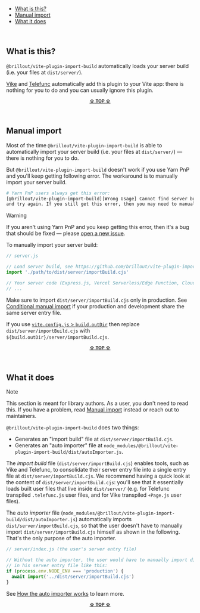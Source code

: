 - [What is this?](#what-is-this)
- [Manual import](#manual-import)
- [What it does](#what-it-does)

&nbsp;


## What is this?

`@brillout/vite-plugin-import-build` automatically loads your server build (i.e. your files at `dist/server/`).

[Vike](https://vike.dev) and [Telefunc](https://telefunc.com) automatically add this plugin to your Vite app: there is nothing for you to do and you can usually ignore this plugin.

<p align="center"><sup><a href="#readme"><b>&#8679;</b> <b>TOP</b> <b>&#8679;</b></a></sup></p><br/>


## Manual import

Most of the time `@brillout/vite-plugin-import-build` is able to automatically import your server build (i.e. your files at `dist/server/`) &mdash; there is nothing for you to do.

But `@brillout/vite-plugin-import-build` doesn't work if you use Yarn PnP and you'll keep getting following error. The workaround is to manually import your server build.

```bash
# Yarn PnP users always get this error:
[@brillout/vite-plugin-import-build][Wrong Usage] Cannot find server build. (Re-)build your app
and try again. If you still get this error, then you may need to manually import the server build.
```

> [!WARNING]
> If you aren't using Yarn PnP and you keep getting this error, then it's a bug that should be fixed &mdash; please [open a new issue](https://github.com/brillout/vite-plugin-import-build/issues/new).

To manually import your server build:

```js
// server.js

// Load server build, see https://github.com/brillout/vite-plugin-import-build#manual-import
import './path/to/dist/server/importBuild.cjs'

// Your server code (Express.js, Vercel Serverless/Edge Function, Cloudflare Worker, ...)
// ...
```

Make sure to import `dist/server/importBuild.cjs` only in production. See [Conditional manual import](https://github.com/brillout/vite-plugin-import-build/issues/6) if your production and development share the same server entry file.

If you use [`vite.config.js` > `build.outDir`](https://vitejs.dev/config/build-options.html#build-outdir) then replace `dist/server/importBuild.cjs` with `${build.outDir}/server/importBuild.cjs`.

<p align="center"><sup><a href="#readme"><b>&#8679;</b> <b>TOP</b> <b>&#8679;</b></a></sup></p><br/>


## What it does

> [!NOTE]
> This section is meant for library authors. As a user, you don't need to read this. If you have a problem, read [Manual import](#Manual-import) instead or reach out to maintainers.

`@brillout/vite-plugin-import-build` does two things:
 - Generates an "import build" file at `dist/server/importBuild.cjs`.
 - Generates an "auto importer" file at `node_modules/@brillout/vite-plugin-import-build/dist/autoImporter.js`.

The *import build* file (`dist/server/importBuild.cjs`) enables tools, such as Vike and Telefunc, to consolidate their server entry file into a single entry file at `dist/server/importBuild.cjs`. We recommend having a quick look at the content of `dist/server/importBuild.cjs`: you'll see that it essentially loads built user files that live inside `dist/server/` (e.g. for Telefunc transpiled `.telefunc.js` user files, and for Vike transpiled `+Page.js` user files).

The *auto importer* file (`node_modules/@brillout/vite-plugin-import-build/dist/autoImporter.js`) automatically imports `dist/server/importBuild.cjs`, so that the user doesn't have to manually import `dist/server/importBuild.cjs` himself as shown in the following. That's the only purpose of the auto importer.

```js
// server/index.js (the user's server entry file)

// Without the auto importer, the user would have to manually import dist/server/importBuild.cjs
// in his server entry file like this:
if (process.env.NODE_ENV === 'production') {
  await import('../dist/server/importBuild.cjs')
}
```

See [How the auto importer works](https://github.com/brillout/vite-plugin-import-build/issues/4) to learn more.

<p align="center"><sup><a href="#readme"><b>&#8679;</b> <b>TOP</b> <b>&#8679;</b></a></sup></p><br/>
